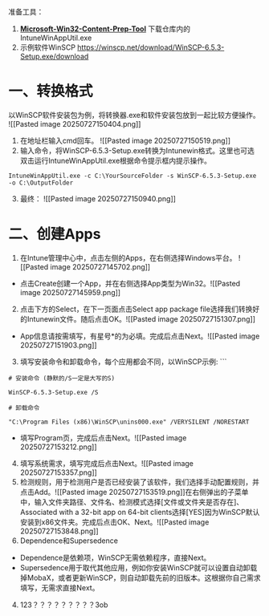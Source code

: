 
准备工具：
1. **[Microsoft-Win32-Content-Prep-Tool](https://github.com/microsoft/Microsoft-Win32-Content-Prep-Tool)** 下载仓库内的IntuneWinAppUtil.exe
2. 示例软件WinSCP https://winscp.net/download/WinSCP-6.5.3-Setup.exe/download

# 一、转换格式
以WinSCP软件安装包为例，将转换器.exe和软件安装包放到一起比较方便操作。
![[Pasted image 20250727150404.png]]
1. 在地址栏输入cmd回车。 ![[Pasted image 20250727150519.png]]
2. 输入命令，将WinSCP-6.5.3-Setup.exe转换为Intunewin格式。这里也可选双击运行IntuneWinAppUtil.exe根据命令提示框内提示操作。
```
IntuneWinAppUtil.exe -c C:\YourSourceFolder -s WinSCP-6.5.3-Setup.exe -o C:\OutputFolder
```
 3. 最终： ![[Pasted image 20250727150940.png]]

# 二、创建Apps
1. 在Intune管理中心中，点击左侧的Apps，在右侧选择Windows平台。 ![[Pasted image 20250727145702.png]]
- 点击Create创建一个App，并在右侧选择App类型为Win32。![[Pasted image 20250727145959.png]]
2. 点击下方的Select，在下一页面点击Select app package file选择我们转换好的Intunewin文件。随后点击OK。![[Pasted image 20250727151307.png]]
-  App信息请按需填写，有星号\*的为必填。完成后点击Next。![[Pasted image 20250727151903.png]]
3. 填写安装命令和卸载命令，每个应用都会不同，以WinSCP示例: ```
```
# 安装命令 (静默的/S一定是大写的S)

WinSCP-6.5.3-Setup.exe /S

# 卸载命令

"C:\Program Files (x86)\WinSCP\unins000.exe" /VERYSILENT /NORESTART

```
- 填写Program页，完成后点击Next。![[Pasted image 20250727153212.png]]
4. 填写系统需求，填写完成后点击Next。![[Pasted image 20250727153357.png]]
5. 检测规则，用于检测用户是否已经安装了该软件，我们选择手动配置规则，并点击Add。![[Pasted image 20250727153519.png]]在右侧弹出的子菜单中，输入文件夹路径、文件名、检测模式选择[文件或文件夹是否存在]、Associated with a 32-bit app on 64-bit clients选择[YES]因为WinSCP默认安装到x86文件夹。完成后点击OK、Next。![[Pasted image 20250727153848.png]]
6. Dependence和Supersedence
- Dependence是依赖项，WinSCP无需依赖程序，直接Next。 
- Supersedence用于取代其他应用，例如你安装WinSCP就可以设置自动卸载掉MobaX，或者更新WinSCP，则自动卸载先前的旧版本。这根据你自己需求填写，无需求直接Next。
4. 123？？？？？？？？？3ob